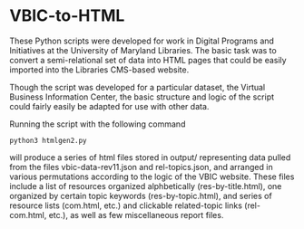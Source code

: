 VBIC-to-HTML
===========

These Python scripts were developed for work in Digital Programs and Initiatives at the University of Maryland Libraries. The basic task was to convert a semi-relational set of data into HTML pages that could be easily imported into the Libraries CMS-based website.

Though the script was developed for a particular dataset, the Virtual Business Information Center, the basic structure and logic of the script could fairly easily be adapted for use with other data.

Running the script with the following command

`python3 htmlgen2.py`
  
will produce a series of html files stored in output/ representing data pulled from the files vbic-data-rev11.json and rel-topics.json, and arranged in various permutations according to the logic of the VBIC website.  These files include a list of resources organized alphbetically (res-by-title.html), one organized by certain topic keywords (res-by-topic.html), and series of resource lists (com.html, etc.) and clickable related-topic links (rel-com.html, etc.), as well as few miscellaneous report files.
